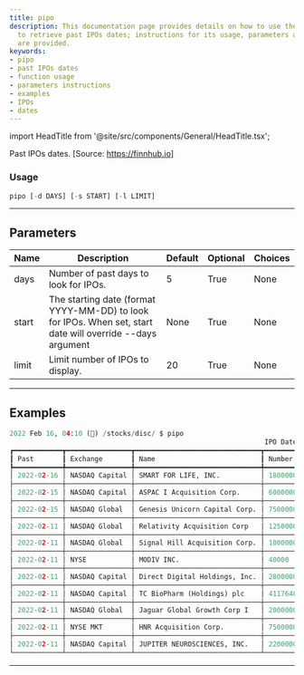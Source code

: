 ```yaml
---
title: pipo
description: This documentation page provides details on how to use the 'pipo' function
  to retrieve past IPOs dates; instructions for its usage, parameters and clear examples
  are provided.
keywords:
- pipo
- past IPOs dates
- function usage
- parameters instructions
- examples
- IPOs
- dates
---
```


import HeadTitle from '@site/src/components/General/HeadTitle.tsx';

<HeadTitle title="stocks/disc/pipo - Reference | OpenBB Terminal Docs" />

Past IPOs dates. [Source: https://finnhub.io]

### Usage

```python
pipo [-d DAYS] [-s START] [-l LIMIT]
```

---

## Parameters

| Name | Description | Default | Optional | Choices |
| ---- | ----------- | ------- | -------- | ------- |
| days | Number of past days to look for IPOs. | 5 | True | None |
| start | The starting date (format YYYY-MM-DD) to look for IPOs. When set, start date will override --days argument | None | True | None |
| limit | Limit number of IPOs to display. | 20 | True | None |


---

## Examples

```python
2022 Feb 16, 04:10 (🦋) /stocks/disc/ $ pipo
                                                               IPO Dates
┏━━━━━━━━━━━━┳━━━━━━━━━━━━━━━━┳━━━━━━━━━━━━━━━━━━━━━━━━━━━━━━━┳━━━━━━━━━━━━━━━━━━┳━━━━━━━━━━━━┳━━━━━━━━━━┳━━━━━━━━┳━━━━━━━━━━━━━━━━━━━━┓
┃ Past       ┃ Exchange       ┃ Name                          ┃ Number of Shares ┃ Price      ┃ Status   ┃ symbol ┃ Total Shares Value ┃
┡━━━━━━━━━━━━╇━━━━━━━━━━━━━━━━╇━━━━━━━━━━━━━━━━━━━━━━━━━━━━━━━╇━━━━━━━━━━━━━━━━━━╇━━━━━━━━━━━━╇━━━━━━━━━━╇━━━━━━━━╇━━━━━━━━━━━━━━━━━━━━┩
│ 2022-02-16 │ NASDAQ Capital │ SMART FOR LIFE, INC.          │ 1800000          │ 9.00-11.00 │ expected │ SMFL   │ 22770000           │
├────────────┼────────────────┼───────────────────────────────┼──────────────────┼────────────┼──────────┼────────┼────────────────────┤
│ 2022-02-15 │ NASDAQ Capital │ ASPAC I Acquisition Corp.     │ 6000000          │ 10.00      │ expected │ ASCAU  │ 69000000           │
├────────────┼────────────────┼───────────────────────────────┼──────────────────┼────────────┼──────────┼────────┼────────────────────┤
│ 2022-02-15 │ NASDAQ Global  │ Genesis Unicorn Capital Corp. │ 7500000          │ 10.00      │ expected │ GENQU  │ 75000000           │
├────────────┼────────────────┼───────────────────────────────┼──────────────────┼────────────┼──────────┼────────┼────────────────────┤
│ 2022-02-11 │ NASDAQ Global  │ Relativity Acquisition Corp   │ 12500000         │ 10.00      │ priced   │ RACYU  │ 125000000          │
├────────────┼────────────────┼───────────────────────────────┼──────────────────┼────────────┼──────────┼────────┼────────────────────┤
│ 2022-02-11 │ NASDAQ Global  │ Signal Hill Acquisition Corp. │ 10000000         │ 10.00      │ priced   │ SGHLU  │ 100000000          │
├────────────┼────────────────┼───────────────────────────────┼──────────────────┼────────────┼──────────┼────────┼────────────────────┤
│ 2022-02-11 │ NYSE           │ MODIV INC.                    │ 40000            │ 25.00      │ priced   │ MDV    │ 1000000            │
├────────────┼────────────────┼───────────────────────────────┼──────────────────┼────────────┼──────────┼────────┼────────────────────┤
│ 2022-02-11 │ NASDAQ Capital │ Direct Digital Holdings, Inc. │ 2800000          │ 5.50       │ priced   │ DRCT   │ 15400000           │
├────────────┼────────────────┼───────────────────────────────┼──────────────────┼────────────┼──────────┼────────┼────────────────────┤
│ 2022-02-11 │ NASDAQ Capital │ TC BioPharm (Holdings) plc    │ 4117648          │ 4.25       │ priced   │ TCBP   │ 17500004           │
├────────────┼────────────────┼───────────────────────────────┼──────────────────┼────────────┼──────────┼────────┼────────────────────┤
│ 2022-02-11 │ NASDAQ Global  │ Jaguar Global Growth Corp I   │ 20000000         │ 10.00      │ priced   │ JGGCU  │ 200000000          │
├────────────┼────────────────┼───────────────────────────────┼──────────────────┼────────────┼──────────┼────────┼────────────────────┤
│ 2022-02-11 │ NYSE MKT       │ HNR Acquisition Corp.         │ 7500000          │ 10.00      │ priced   │ HNRAU  │ 75000000           │
├────────────┼────────────────┼───────────────────────────────┼──────────────────┼────────────┼──────────┼────────┼────────────────────┤
│ 2022-02-11 │ NASDAQ Capital │ JUPITER NEUROSCIENCES, INC.   │ 2200000          │ 6.00-8.00  │ expected │ JUNS   │ 20240000           │
└────────────┴────────────────┴───────────────────────────────┴──────────────────┴────────────┴──────────┴────────┴────────────────────┘
```
---
